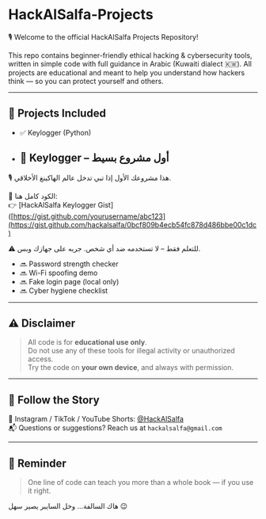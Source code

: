 # HackAlSalfa-Projects

🎙️ Welcome to the official HackAlSalfa Projects Repository!

This repo contains beginner-friendly ethical hacking & cybersecurity tools, written in simple code with full guidance in Arabic (Kuwaiti dialect 🇰🇼). All projects are educational and meant to help you understand how hackers think — so you can protect yourself and others.

---

## 🔐 Projects Included

- ✅ Keylogger (Python)
- ## 🔑 Keylogger – أول مشروع بسيط

🎙️ هذا مشروعك الأول إذا تبي تدخل عالم الهاكينغ الأخلاقي.

📂 الكود كامل هنا:  
👉 [HackAlSalfa Keylogger Gist]([https://gist.github.com/yourusername/abc123](https://gist.github.com/hackalsalfa/0bcf809b4ecb54fc878d486bbe00c1dc)

⚠️ للتعلم فقط – لا تستخدمه ضد أي شخص. جربه على جهازك وبس.

- 🔜 Password strength checker
- 🔜 Wi-Fi spoofing demo
- 🔜 Fake login page (local only)
- 🔜 Cyber hygiene checklist

---

## ⚠️ Disclaimer

> All code is for **educational use only**.  
> Do not use any of these tools for illegal activity or unauthorized access.  
> Try the code on **your own device**, and always with permission.

---

## 💬 Follow the Story

📲 Instagram / TikTok / YouTube Shorts: [@HackAlSalfa](https://www.instagram.com/hackalsalfa)  
📬 Questions or suggestions? Reach us at `hackalsalfa@gmail.com`

---

## 🧠 Reminder

> One line of code can teach you more than a whole book — if you use it right.

هاك السالفة… وخل السايبر يصير سهل 😉
